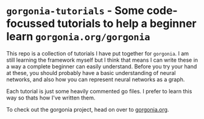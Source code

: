 # `gorgonia-tutorials` - Some code-focussed tutorials to help a beginner learn `gorgonia.org/gorgonia`
This repo is a collection of tutorials I have put together for `gorgonia`. I am still learning the framework myself but I think that means I can write these in a way a complete beginner can easily understand. Before you try your hand at these, you should probably have a basic understanding of neural networks, and also how you can represent neural networks as a graph.

Each tutorial is just some heavily commented go files. I prefer to learn this way so thats how I've written them.

To check out the gorgonia project, head on over to [gorgonia.org](gorgonia.org).
